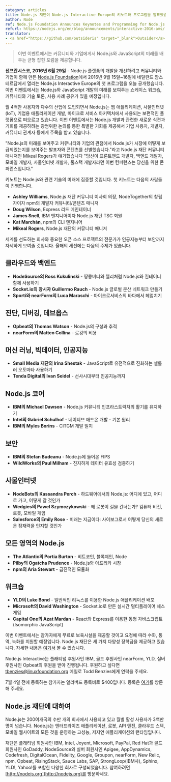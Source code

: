 ```yaml
---
category: articles
title: Node.js 재단이 Node.js Interactive Europe의 키노트와 프로그램을 발표했습니다
author: Node
ref: Node.js Foundation Announces Keynotes and Programming for Node.js Interactive Europe
refurl: https://nodejs.org/en/blog/announcements/interactive-2016-ams/
translator:
- <a href="https://github.com/outsideris" target="_blank">Outsider</a>
---
```


<!--
> Event provides neutral forum for learning about the future of Node.js and JavaScript from the community and enterprise alike

**SAN FRANCISCO, June 29, 2016** – [Node.js Foundation](https://nodejs.org/en/foundation/), a community-led and industry-backed consortium to advance the development of the Node.js platform, today announced the initial programming for Node.js Interactive Europe, September 15 -16, 2016, in Amsterdam, Netherlands. The event will showcase workshops, community and technical talks, and use cases that will inform the future development of Node.js and JavaScript.

With 4 million users a month and adoption across numerous industries, Node.js is emerging as a universal platform used for web applications, IoT, enterprise application development and microservice architectures. This marquee event attracts enterprise users, developers and community stakeholders, providing them with a unique opportunity for cross-disciplinary discussions that are aimed to provide new insights and new opportunities around Node.js development.

“We’ve hand-selected a range of presenters and content that will showcase the future of Node.js and how pervasive it has become in the market through both a community and enterprise lens,” said Mikeal Rogers, community manager of Node.js Foundation. “This is a perfect conference if you are a front end, back end, mobile, IoT or full stack developer.”
-->

> 이번 이벤트에서는 커뮤니티와 기업에게서 Node.js와 JavaScript의 미래를 배우는 균형 잡힌 포럼을
  제공합니다.

**샌프란시스코, 2016년 6월 29일** - Node.js 플랫폼의 개발을 개선하려고 커뮤니티와 기업이 함께 만든
[Node.js Foundation](https://nodejs.org/en/foundation/)에서 2016년 9월 15일~16일에
네덜란드 암스테르담에서 열리는 Node.js Interactive Europe의 첫 프로그램을 오늘 공개했습니다.
이번 이벤트에서는 Node.js와 JavaScript 개발의 미래를 보여주는 쇼케이스 워크숍, 커뮤니티와
기술 토론, 사용 사례 공유가 있을 예정입니다.

월 4백만 사용자와 다수의 산업에 도입되면서 Node.js는 웹 애플리케이션, 사물인터넷(IoT), 기업용
애플리케이션 개발, 마이크로 서비스 아키텍처에서 사용되는 보편적인 플랫폼으로 떠오르고 있습니다.
이번 이벤트에서는 Node.js 개발과 관련한 새로운 식견과 기회를 제공하려는 광범위한 논의를 통한
특별한 기회를 제공해서 기업 사용자, 개발자, 커뮤니티 관계자 등에게 주목을 받고 있습니다.

"Node.js의 미래를 보여주고 커뮤니티와 기업의 관점에서 Node.js가 시장에 어떻게 보급되었는지를
보여주는 발표자와 콘텐츠를 선별했습니다."라고 Node.js 재단 커뮤니티 매니저인 Mikeal Rogers가
얘기했습니다 "당신이 프론트엔드 개발자, 백엔드 개발자, 모바일 개발자, 사물인터넷 개발자,
풀스택 개발자라면 이번 컨퍼런스는 당신을 위한 콘퍼런스입니다."

<!--
The keynotes will focus on the future of Node.js and corresponding technologies. The initial keynotes include:

* **Ashley Williams**, Node.js Foundation community board chair, founder of NodeTogether, and developer community and content manager at npm
* **Doug Wilson**, Express lead maintainer
* **James Snell**, IBM engineer and Node.js Foundation TSC member
* **Kat Marchán**, CLI engineer at npm
* **Mikeal Rogers**, community manager at the Node.js Foundation

Experts from the world’s leading companies and most important open source projects will deep dive into tracks ranging from artificial intelligence to security. A sampling of this year’s sessions include:
-->

키노트는 Node.js와 관련 기술의 미래에 집중할 것입니다. 첫 키노트는 다음의 사람들이 진행합니다.

* **Ashley Williams**, Node.js 재단 커뮤니티 이사회 의장, NodeTogether의 창립자이자
  npm의 개발자 커뮤니티/콘텐츠 매니저
* **Doug Wilson**, Express 리드 메인테이너
* **James Snell**, IBM 엔지니어이자 Node.js 재단 TSC 회원
* **Kat Marchán**, npm의 CLI 엔지니어
* **Mikeal Rogers**, Node.js 재단의 커뮤니티 매니저

세계를 선도하는 회사와 중요한 오픈 소스 프로젝트의 전문가가 인공지능부터 보안까지 자세하게 보여줄
것입니다. 올해의 세션에는 다음의 주제가 있습니다.

<!--
## Cloud and Back End

* Node.js and Containers go together like Peanut Butter and Jelly from **Ross Kukulinski of NodeSource**
* Building the Node.JS Global Distribution Network from **Guillermo Rauch creator of Socket.io**
* SWIMming in the microservices Ocean from **Luca Maraschi of Sporti and nearForm**
-->

## 클라우드와 백엔드

* **NodeSource의 Ross Kukulinski** - 땅콩버터와 젤리처럼 Node.js와 컨테이너 함께 사용하기
* **Socket.io의 창시자 Guillermo Rauch** - Node.js 글로벌 분산 네트워크 만들기
* **Sporti와 nearForm의 Luca Maraschi** - 마이크로서비스의 바다에서 헤엄치기

<!--
## Diagnosing, Debugging, and DevOps

* Instrumentation and Tracing in Node.js from **Thomas Watson of Opbeat**
* The Cost of Logging from **Matteo Collina of nearForm**
-->

## 진단, 디버깅, 데브옵스

* **Opbeat의 Thomas Watson** - Node.js의 구성과 추적
* **nearForm의 Matteo Collina** - 로깅의 비용

<!--
## Machine Learning, Big Data, Artificial Intelligence

* Taking on Genetically Evolving Cellular Automata with JavaScript from **Irina Shestak of Small Media Foundation**
* From Pterodactyls and Cactus to Artificial Intelligence by **Ivan Seidel of Tenda Digital**
-->

## 머신 러닝, 빅데이터, 인공지능

* **Small Media 재단의 Irina Shestak** - JavaScript로 유전적으로 진화하는 셀룰러 오토마타 사용하기
* **Tenda Digital의 Ivan Seidel** - 선사시대부터 인공지능까지

<!--
## Node.js Core

* Keeping the Node.js Community Infrastructure Humming: An Update from the Build Workgroup from **Michael Dawson of IBM**
* Creating Native Addons - General Principles from **Gabriel Schulhof of Intel**
* The CITGM Diaries from **Myles Borins of IBM**
-->

## Node.js 코어

* **IBM의 Michael Dawson** - Node.js 커뮤니티 인프라스트럭처의 활기를 유지하기
* **Intel의 Gabriel Schulhof** - 네이티브 애드온 개발 - 기본 원리
* **IBM의 Myles Borins** - CITGM 개발 일지

<!--
## Security

* FIPS Comes to Node.js from **Stefan Budeanu of IBM**
* Take Data Validation Seriously from **Paul Milham of WildWorks**
-->

## 보안

* **IBM의 Stefan Budeanu** - Node.js에 들어온 FIPS
* **WildWorks의 Paul Milham** - 진지하게 데이터 유효성 검증하기

<!--
## IoT

* Node.js on Hardware: Where We Are, Where We're Going, and How We'll Get There from **Kassandra Perch of NodeBots**
* Why did the robot cross the road? Computer vision, robots and mobile games from **Pawel Szymczykowski of Wedgies**
* The Future is Now: How to Realize your New Potential as a Cyborg from **Emily Rose of Salesforce**
-->

## 사물인터넷

* **NodeBots의 Kassandra Perch** - 하드웨어에서의 Node.js: 어디에 있고, 어디로 가고, 어떻게 갈 것인가
* **Wedgies의 Pawel Szymczykowski** - 왜 로봇이 길을 건너는가? 컴퓨터 비전, 로봇, 모바일 게임
* **Salesforce의 Emily Rose** - 미래는 지금이다: 사이보그로서 어떻게 당신의 새로운 잠재력을 인지할 것인가

<!--
## Node.js Everywhere

* Bitcoin, Blockchain and Node from **Portia Burton of The Atlantic**
* Node.js and the African Market from **Ogatcha Prudence of Pilby**
* The Radical Modularity from **Aria Stewart of npm**
-->

## 모든 영역의 Node.js

* **The Atlantic의 Portia Burton** - 비트코인, 블록체인, Node
* **Pilby의 Ogatcha Prudence** - Node.js와 아프리카 시장
* **npm의 Aria Stewart** - 급진적인 모듈화

<!--
## Workshops

* Deploying Node.js applications using plain old Linux from **Luke Bond of YLD**
* Build a real-time multiplayer chess game with Socket.io from **David Washington of Microsoft**
* Isomorphic JavaScript with React + Express from **Azat Mardan of Capital One**
-->

## 워크숍

* **YLD의 Luke Bond** - 일반적인 리눅스를 이용한 Node.js 애플리케이션 배포
* **Microsoft의 David Washington** - Socket.io로 만든 실시간 멀티플레이어 체스 게임
* **Capital One의 Azat Mardan** - React와 Express를 이용한 동형 자바스크립트(Isomorphic JavaScript)

<!--
The event will provide free onsite childcare for attendees and offers ASL, interpretation and transcription assistance upon request. The Node.js Foundation is offering three diversity scholarships this year. More information can be found [here](http://events.linuxfoundation.org/events/node-interactive-europe/attend/diversity-scholarship).

Node.js Interactive is made possible by support from Platinum Sponsor IBM; Gold Sponsors nearForm and YLD; and Silver Sponsor Opbeat. If you are interested in sponsoring please contact Todd Benzies at tbenzies@linuxfoundation.org.

For attendees who register before July 4th, the early bird registration fee is $400. Visit [here](https://www.regonline.com/Register/Checkin.aspx?EventID=1811779) to register.
-->

이번 이벤트에서는 참가자에게 무료로 보육시설을 제공할 것이고 요청에 따라 수화, 통역, 녹화를 지원할
예정입니다. Node.js 재단은 세 가지 다양성 장학금을 제공하고 있습니다. 자세한 내용은
[여기서](http://events.linuxfoundation.org/events/node-interactive-europe/attend/diversity-scholarship)
볼 수 있습니다.

Node.js Interactive는 플래티넘 후원사인 IBM, 골드 후원사인 nearForm, YLD, 실버 후원사인
Opbeat의 후원을 받아 진행됩니다. 후원하고 싶다면 tbenzies@linuxfoundation.org 메일로
Todd Benzies에게 연락을 주세요.

7월 4일 전에 등록하는 참가자는 얼리버드 등록비로 $400입니다. 등록은
[여기](https://www.regonline.com/Register/Checkin.aspx?EventID=1811779)를
방문해 주세요.

<!--
About the Node.js Foundation

Node.js is used by tens of thousands of organizations in more than 200 countries and amasses more than 4 million active users per month. It is the runtime of choice for high-performance, low latency applications, powering everything from enterprise applications, robots, API engines, cloud stacks and mobile websites.

The Foundation is made up of a diverse group of companies including Platinum members IBM, Intel, Joyent, Microsoft, PayPal and Red Hat. Gold members include GoDaddy and NodeSource, and Silver members include Apigee, AppDynamics, Codefresh, DigitalOcean, Fidelity, Google, Groupon, nearForm, New Relic, npm, Opbeat, RisingStack, Sauce Labs, SAP, StrongLoop (an IBM company), Sphinx, YLD, and Yahoo!. Get involved here: [https://nodejs.org](https://nodejs.org).
-->

## Node.js 재단에 대하여

Node.js는 200여개국의 수만 개의 회사에서 사용되고 있고 월별 활성 사용자가 3백만 명이 넘습니다.
Node.js는 엔터프라이즈 애플리케이션, 로봇, API 엔진, 클라우드 스택, 모바일 웹사이트의 모든 것을
운영하는 고성능, 저지연 애플리케이션의 런타임입니다.

재단은 플래티넘 회원사인 IBM, Intel, Joyent, Microsoft, PayPal, Red Hat과
골드 회원사인 GoDaddy, NodeSource와 실버 회원사인 Apigee, AppDynamics, Codefresh,
DigitalOcean, Fidelity, Google, Groupon, nearForm, New Relic, npm, Opbeat,
RisingStack, Sauce Labs, SAP, StrongLoop(IBM사), Sphinx, YLD!, Yahoo!를 포함한
다양한 회사로 구성되었습니다. 참여하려면 [http://nodejs.org](http://nodejs.org)를 방문하세요.
